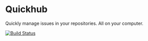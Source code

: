 # Quickhub
Quickly manage issues in your repositories. All on your computer.

[![Build Status](https://travis-ci.org/DTasev/quickhub.svg?branch=master)](https://travis-ci.org/DTasev/quickhub)
